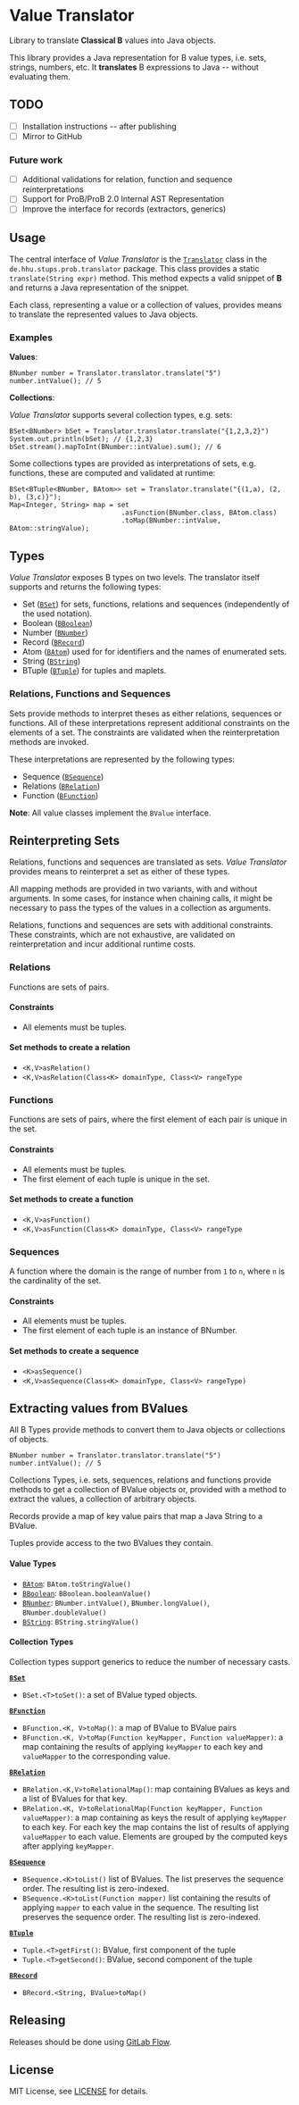 # Value Translator

Library to translate **Classical B** values into Java objects.

This library provides a Java representation for B value types, i.e. sets,
strings, numbers, etc.
It **translates** B expressions to Java -- without evaluating them.

## TODO

* [ ] Installation instructions -- after publishing
* [ ] Mirror to GitHub

### Future work

* [ ] Additional validations for relation, function and sequence reinterpretations
* [ ] Support for ProB/ProB 2.0 Internal AST Representation
* [ ] Improve the interface for records (extractors, generics)

## Usage

The central interface of *Value Translator* is the [`Translator`](src/main/java/de/hhu/stups/prob/translator/Translator.java) class in the
`de.hhu.stups.prob.translator` package.
This class provides a static `translate(String expr)` method. This method
expects a valid snippet of **B** and returns a Java representation of the
snippet.

Each class, representing a value or a collection of values, provides means to
translate the represented values to Java objects.

### Examples

**Values**:

    BNumber number = Translator.translator.translate("5")
    number.intValue(); // 5 
    
**Collections**:
    
*Value Translator* supports several collection types, e.g. sets:
    
    BSet<BNumber> bSet = Translator.translator.translate("{1,2,3,2}")
    System.out.println(bSet); // {1,2,3}
    bSet.stream().mapToInt(BNumber::intValue).sum(); // 6
    

Some collections types are provided as interpretations of sets, e.g. functions,
these are computed and validated at runtime:

    BSet<BTuple<BNumber, BAtom>> set = Translator.translate("{(1,a), (2, b), (3,c)}");
    Map<Integer, String> map = set
                                .asFunction(BNumber.class, BAtom.class)
                                .toMap(BNumber::intValue, BAtom::stringValue);
                                
## Types

*Value Translator* exposes B types on two levels. The translator itself supports and returns the following types:

* Set ([`BSet`](src/main/java/de/hhu/stups/prob/translator/BSet.java)) for sets, functions, relations and sequences (independently of the used notation).
* Boolean ([`BBoolean`](src/main/java/de/hhu/stups/prob/translator/BBoolean.java))
* Number ([`BNumber`](src/main/java/de/hhu/stups/prob/translator/BNumber.java))
* Record ([`BRecord`](src/main/java/de/hhu/stups/prob/translator/BRecord.java))
* Atom ([`BAtom`](src/main/java/de/hhu/stups/prob/translator/BAtom.java)) used for for identifiers and the names of enumerated sets.
* String ([`BString`](src/main/java/de/hhu/stups/prob/translator/BString.java))
* BTuple ([`BTuple`](src/main/java/de/hhu/stups/prob/translator/BTuple.java)) for tuples and maplets. 

### Relations, Functions and Sequences

Sets provide methods to interpret theses as either relations, sequences or
functions. All of these interpretations represent additional constraints on the
elements of a set. The constraints are validated when the reinterpretation
methods are invoked. 

These interpretations are represented by the following types:

* Sequence ([`BSequence`](src/main/java/de/hhu/stups/prob/translator/interpretations/BSequence.java))
* Relations ([`BRelation`](src/main/java/de/hhu/stups/prob/translator/interpretations/BRelation.java))
* Function ([`BFunction`](src/main/java/de/hhu/stups/prob/translator/interpretations/BFunction.java))


**Note**: All value classes implement the `BValue` interface.

## Reinterpreting Sets

Relations, functions and sequences are translated as sets.
*Value Translator* provides means to reinterpret a set as either of these
types.

All mapping methods are provided in two variants, with and without arguments.
In some cases, for instance when chaining calls, it might be necessary to pass
the types of the values in a collection as arguments.

Relations, functions and sequences are sets with additional constraints. These 
constraints, which are not exhaustive, are validated on reinterpretation
and incur additional runtime costs.

### Relations

Functions are sets of pairs.

#### Constraints

* All elements must be tuples.

#### Set methods to create a relation

* `<K,V>asRelation()`
* `<K,V>asRelation(Class<K> domainType, Class<V> rangeType`

### Functions

Functions are sets of pairs, where the first element of each pair is unique in
the set.

#### Constraints

* All elements must be tuples.
* The first element of each tuple is unique in the set.

#### Set methods to create a function

* `<K,V>asFunction()`
* `<K,V>asFunction(Class<K> domainType, Class<V> rangeType`


### Sequences

A function where the domain is the range of number from `1` to `n`, where `n`
is the cardinality of the set.

#### Constraints

* All elements must be tuples.
* The first element of each tuple is an instance of BNumber.

#### Set methods to create a sequence

* `<K>asSequence()`
* `<K,V>asSequence(Class<K> domainType, Class<V> rangeType)`

## Extracting values from BValues

All B Types provide methods to convert them to Java objects or collections of objects.

    BNumber number = Translator.translator.translate("5")
    number.intValue(); // 5 
    
Collections Types, i.e. sets, sequences, relations and functions provide 
methods to get a collection of BValue objects or, provided with a method to
extract the values, a collection of arbitrary objects. 

Records provide a map of key value pairs that map a Java String to a BValue.

Tuples provide access to the two BValues they contain.


#### Value Types

* [`BAtom`](src/main/java/de/hhu/stups/prob/translator/BAtom.java):  `BAtom.toStringValue()`
* [`BBoolean`](src/main/java/de/hhu/stups/prob/translator/BBoolean.java):  `BBoolean.booleanValue()`
* [`BNumber`](src/main/java/de/hhu/stups/prob/translator/BNumber.java): `BNumber.intValue()`, `BNumber.longValue()`, `BNumber.doubleValue()`
* [`BString`](src/main/java/de/hhu/stups/prob/translator/BString.java): `BString.stringValue()`

#### Collection Types

Collection types support generics to reduce the number of necessary casts.

**[`BSet`](src/main/java/de/hhu/stups/prob/translator/BSet.java)**

* `BSet.<T>toSet()`: a set of BValue typed objects.

**[`BFunction`](src/main/java/de/hhu/stups/prob/translator/interpretations/BFunction.java)**

* `BFunction.<K, V>toMap()`: a map of BValue to BValue pairs
* `BFunction.<K, V>toMap(Function keyMapper, Function valueMapper)`: a map containing the
    results of applying `keyMapper` to each key and `valueMapper` to the
    corresponding value.

**[`BRelation`](src/main/java/de/hhu/stups/prob/translator/interpretations/BRelation.java)**

* `BRelation.<K,V>toRelationalMap()`: map containing BValues as keys and a list of
    BValues for that key.
* `BRelation.<K, V>toRelationalMap(Function keyMapper, Function valueMapper)`: a map
    containing as keys the result of applying `keyMapper` to each key. For each 
    key the map contains the list of results of applying `valueMapper` to each
    value. Elements are grouped by the computed keys after applying `keyMapper`.

**[`BSequence`](src/main/java/de/hhu/stups/prob/translator/interpretations/BSequence.java)**

* `BSequence.<K>toList()` list of BValues. The list preserves the sequence order.
    The resulting list is zero-indexed.
* `BSequence.<K>toList(Function mapper)` list containing the results of applying
    `mapper` to each value in the sequence. The resulting list preserves the
    sequence order. The resulting list is zero-indexed.

**[`BTuple`](src/main/java/de/hhu/stups/prob/translator/BTuple.java)**

* `Tuple.<T>getFirst()`: BValue, first component of the tuple
* `Tuple.<T>getSecond()`: BValue, second component of the tuple


**[`BRecord`](src/main/java/de/hhu/stups/prob/translator/BRecord.java)**

* `BRecord.<String, BValue>toMap()` 

## Releasing

Releases should be done using [GitLab Flow](https://docs.gitlab.com/ee/workflow/gitlab_flow.html#release-branches-with-gitlab-flow).

## License

MIT License, see [LICENSE](LICENSE) for details.
